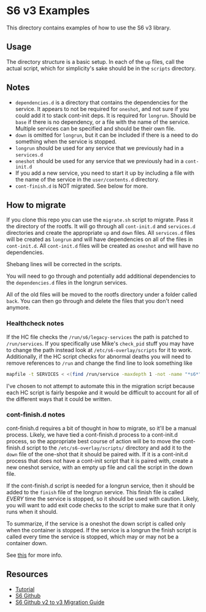 # S6 v3 Examples

This directory contains examples of how to use the S6 v3 library.

## Usage

The directory structure is a basic setup. In each of the `up` files, call the actual script, which for simplicity's sake should be in the `scripts` directory.

## Notes

* `dependencies.d` is a directory that contains the dependencies for the service. It appears to not be required for `oneshot`, and not sure if you could add it to stack cont-init deps. It is required for `longrun`. Should be `base` if there is no dependency, or a file with the name of the service. Multiple services can be specified and should be their own file.
* `down` is omitted for `longrun`, but it can be included if there is a need to do something when the service is stopped.
* `longrun` should be used for any service that we previously had in a `services.d`
* `oneshot` should be used for any service that we previously had in a `cont-init.d`
* If you add a new service, you need to start it up by including a file with the name of the service in the `user/contents.d` directory.
* `cont-finish.d` is NOT migrated. See below for more.

## How to migrate

If you clone this repo you can use the `migrate.sh` script to migrate. Pass it the directory of the rootfs. It will go through all `cont-init.d` and `services.d` directories and create the appropriate `up` and `down` files. All `services.d` files will be created as `longrun` and will have dependencies on all of the files in `cont-init.d`. All `cont-init.d` files will be created as `oneshot` and will have no dependencies.

Shebang lines will be corrected in the scripts.

You will need to go through and potentially add additional dependencies to the `dependencies.d` files in the longrun services.

All of the old files will be moved to the rootfs directory under a folder called `back`. You can then go through and delete the files that you don't need anymore.

### Healthcheck notes

If the HC file checks the `/run/s6/legacy-services` the path is patched to `/run/services`. If you specifically use Mike's `check_pid` stuff you may have to change the path instead look at `/etc/s6-overlay/scripts` for it to work. Additionally, if the HC script checks for abnormal deaths you will need to remove references to `/run` and change the find line to look something like

```bash
mapfile -t SERVICES < <(find /run/service -maxdepth 1 -not -name "*s6*" | tail +2)
```

I've chosen to not attempt to automate this in the migration script because each HC script is fairly bespoke and it would be difficult to account for all of the different ways that it could be written.

### cont-finish.d notes

cont-finish.d requires a bit of thought in how to migrate, so it'll be a manual process. Likely, we have tied a cont-finish.d process to a cont-init.d process, so the appropriate best course of action will be to move the cont-finish.d script to the `/etc/s6-overlay/scripts/` directory and add it to the `down` file of the one-shot that it should be paired with. If it is a cont-init.d process that does not have a cont-init script that it is paired with, create a new oneshot service, with an empty up file and call the script in the down file.

If the cont-finish.d script is needed for a longrun service, then it should be added to the `finish` file of the longrun service. This finish file is called *EVERY* time the service is stopped, so it should be used with caution. Likely, you will want to add exit code checks to the script to make sure that it only runs when it should.

To summarize, if the service is a oneshot the down script is called only when the container is stopped. If the service is a longrun the finish script is called every time the service is stopped, which may or may not be a container down.

See [this](https://github.com/just-containers/s6-overlay#executing-initialization-and-finalization-tasks) for more info.

## Resources

* [Tutorial](https://darkghosthunter.medium.com/how-to-understand-s6-overlay-v3-95c81c04f075)
* [S6 Github](https://github.com/just-containers/s6-overlay)
* [S6 Github v2 to v3 Migration Guide](https://github.com/just-containers/s6-overlay/blob/master/MOVING-TO-V3.md)
